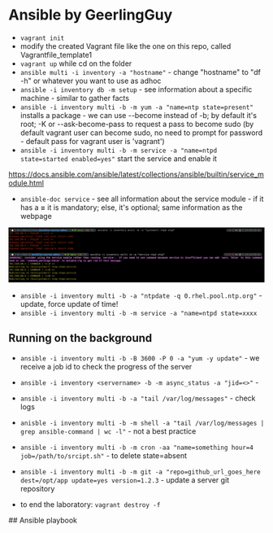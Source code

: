 # Ansible by GeerlingGuy

- `vagrant init`
- modify the created Vagrant file like the one on this repo, called Vagrantfile_template1
- `vagrant up` while cd on the folder
- `ansible multi -i inventory -a "hostname"` - change "hostname" to "df -h" or whatever you want to use as adhoc
- `ansible -i inventory db -m setup` - see information about a specific machine - similar to gather facts
- `ansible -i inventory multi -b -m yum -a "name=ntp state=present"` installs a package - we can use --become instead of -b; by default it's root; -K or --ask-become-pass to request a pass to become sudo (by default vagrant user can become sudo, no need to prompt for password - default pass for vagrant user is 'vagrant')
- `ansible -i inventory multi -b -m service -a "name=ntpd state=started enabled=yes"` start the service and enable it

<https://docs.ansible.com/ansible/latest/collections/ansible/builtin/service_module.html>

- `ansible-doc service` - see all information about the service module - if it has a **=** it is mandatory; else, it's optional; same information as the webpage

![01](01.png)

- `ansible -i inventory multi -b -a "ntpdate -q 0.rhel.pool.ntp.org"` - update, force update of time!
- `ansible -i inventory multi -b -m service -a "name=ntpd state=xxxx`

## Running on the background

- `ansible -i inventory multi -b -B 3600 -P 0 -a "yum -y update"` - we receive a job id to check the progress of the server
- `ansible -i inventory <servername> -b -m async_status -a "jid=<>"` - 
- `ansible -i inventory multi -b -a "tail /var/log/messages"` - check logs
- `anisble -i inventory multi -b -m shell -a "tail /var/log/messages | grep ansible-command | wc -l"` - not a best practice
- `ansible -i inventory multi -b -m cron -aa "name=something hour=4 job=/path/to/srcipt.sh"` - to delete state=absent
- `ansible -i inventory multi -b -m git -a "repo=github_url_goes_here dest=/opt/app update=yes version=1.2.3` - update a server git repository

- to end the laboratory: `vagrant destroy -f`

## Ansible playbook
